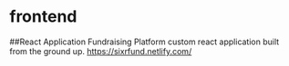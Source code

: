 # frontend
##React Application Fundraising Platform custom react application built from the ground up. https://sixrfund.netlify.com/
